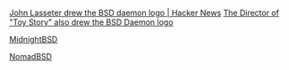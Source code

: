 
[John Lasseter drew the BSD daemon logo | Hacker News](https://news.ycombinator.com/item?id=39030991)
[The Director of "Toy Story" also drew the BSD Daemon logo](https://www.jacobelder.com/2024/01/17/director-of-toy-story-also-drew-bsd-daemon.html)

[MidnightBSD](https://www.midnightbsd.org/)

[NomadBSD](https://www.nomadbsd.org/)
